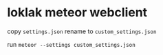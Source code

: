 # loklak meteor webclient

copy `settings.json`
rename to `custom_settings.json`

run `meteor --settings custom_settings.json`
